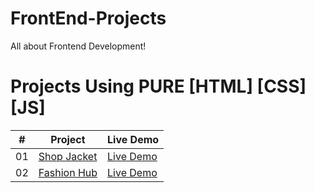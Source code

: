# FrontEnd-Projects
All about Frontend Development!
# Projects Using PURE [HTML] [CSS] [JS]


|  #  | Project                                                                                                                     | Live Demo                                                                         |
| :-: | --------------------------------------------------------------------------------------------------------------------------- | --------------------------------------------------------------------------------- |
| 01  | [Shop Jacket](https://github.com/Bloivating-Major/FrontEnd-Projects/tree/main/Project%201%20CSS%20Section)                             | [Live Demo](https://bloivating-major.github.io/FrontEnd-Projects/Project%201%20CSS%20Section/index.html)               |
| 02  | [Fashion Hub](https://github.com/Bloivating-Major/FrontEnd-Projects/tree/main/Project%202%20Using%20CSS%20Grid)                             | [Live Demo](https://bloivating-major.github.io/FrontEnd-Projects/Project%202%20Using%20CSS%20Grid/index.html)               |
